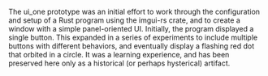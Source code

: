 The ui_one prototype was an initial effort to work through the configuration and setup of a Rust program using the imgui-rs crate, and to create a window with a simple panel-oriented UI. Initially, the program displayed a single button. This expanded in a series of experiments to include multiple buttons with different behaviors, and eventually display a flashing red dot that orbited in a circle. It was a learning experience, and has been preserved here only as a historical (or perhaps hysterical) artifact.
